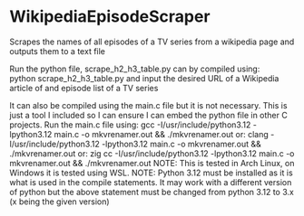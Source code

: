 # WikipediaEpisodeScraper
Scrapes the names of all episodes of a TV series from a wikipedia page and outputs them to a text file

Run the python file, scrape_h2_h3_table.py can by compiled using:<br/>
python scrape_h2_h3_table.py
and input the desired URL of a Wikipedia article of and episode list of a TV series

It can also be compiled using the main.c file but it is not necessary. This is just a tool I included so I can ensure I can embed the python file in other C projects. 
Run the main.c file using:
gcc -I/usr/include/python3.12 -lpython3.12 main.c -o mkvrenamer.out && ./mkvrenamer.out
or:
clang -I/usr/include/python3.12 -lpython3.12 main.c -o mkvrenamer.out && ./mkvrenamer.out
or:
zig cc -I/usr/include/python3.12 -lpython3.12 main.c -o mkvrenamer.out && ./mkvrenamer.out
NOTE: This is tested in Arch Linux, on Windows it is tested using WSL. 
NOTE: Python 3.12 must be installed as it is what is used in the compile statements. It may work with a different version of python but the above statement must be changed from python 3.12 to 3.x (x being the given version)
